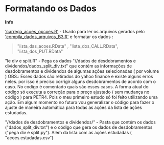 # Formatando os Dados

**Info**

['carrega_acoes_opcoes.R'](carrega_acoes_opcoes.R) - Usado para ler os arquivos gerados pelo ['compila_dados_arquivos_B3.R'](https://github.com/marcoaurelioguerrap/projetos/blob/main/Finan%C3%A7as/Lendo%20Arquivos%20da%20B3/compila_dados_arquivos_B3.R)  e formatar os dados : 
>"lista_das_acoes.RData" , "lista_dos_CALL.RData", "lista_dos_PUT.RData"  

"le div e split.R" - Pega os dados "//dados de desdobramentos e dividendos/dados_split_div.txt" que contém as informações de desdobramentos e dividendos de algumas ações selecionadas ( por volume )
OBS.: Esses dados são retirados do yahoo finance e existe alguns erros neles. por isso é preciso corrigir alguns desdobramentos de acordo com o caso. No codigo é comentado quais são 
esses casos. A forma atual do código só executa a correção para o preço ajustado ( sem mudança no código ) para PETR4. Pois o meu primeiro estudo só foi feito utilizando uma ação. Em algum momento no futuro vou 
generalizar o código para fazer o ajuste de maneira automática para todas as ações da lista de ações estudadas.

"//dados de desdobramentos e dividendos/" - Pasta que contém os dados ("dados_split_div.txt") e o código que gera os dados de desdobramentos ("pega div e split.py"). Além da lista 
com as ações estudadas ( "acoes.estudadas.csv")
